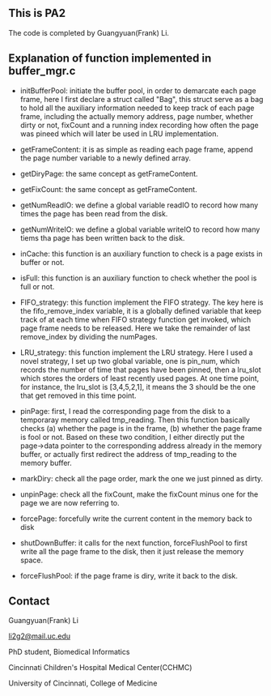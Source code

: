 ## This is PA2

The code is completed by Guangyuan(Frank) Li.
 

## Explanation of function implemented in buffer_mgr.c

- initBufferPool: initiate the buffer pool, in order to demarcate each page frame, here I first declare a struct called "Bag", this struct serve as a bag to hold all the auxiliary information needed to keep track of each page frame, including the actually memory address, page number, whether dirty or not, fixCount and a running index recording how often the page was pineed which will later be used in LRU implementation.

- getFrameContent: it is as simple as reading each page frame, append the page number variable to a newly defined array.

- getDiryPage: the same concept as getFrameContent.

- getFixCount: the same concept as getFrameContent.

- getNumReadIO: we define a global variable readIO to record how many times the page has been read from the disk.

- getNumWriteIO: we define a global variable writeIO to record how many tiems tha page has been written back to the disk.

- inCache: this function is an auxiliary function to check is a page exists in buffer or not.

- isFull: this function is an auxiliary function to check whether the pool is full or not.

- FIFO_strategy: this function implement the FIFO strategy. The key here is the fifo_remove_index variable, it is a globally defined variable that keep track of at each time when FIFO strategy function get invoked, which page frame needs to be released. Here we take the remainder of last remove_index by dividing the numPages.

- LRU_strategy: this function implement the LRU strategy. Here I used a novel strategy, I set up two global variable, one is pin_num, which records the number of time that pages have been pinned, then a lru_slot which stores the orders of least recently used pages. At one time point, for instance, the lru_slot is [3,4,5,2,1], it means the 3 should be the one that get removed in this time point.

- pinPage: first, I read the corresponding page from the disk to a temporaray memory called tmp_reading. Then this function basically checks (a) whether the page is in the frame, (b) whether the page frame is fool or not. Based on these two condition, I either directly put the page->data pointer to the corresponding address already in the memory buffer, or actually first redirect the address of tmp_reading to the memory buffer.

- markDiry: check all the page order, mark the one we just pinned as dirty.

- unpinPage: check all the fixCount, make the fixCount minus one for the page we are now referring to.

- forcePage: forcefully write the current content in the memory back to disk

- shutDownBuffer: it calls for the next function, forceFlushPool to first write all the page frame to the disk, then it just release the memory space.

- forceFlushPool: if the page frame is diry, write it back to the disk.


## Contact

Guangyuan(Frank) Li

li2g2@mail.uc.edu

PhD student, Biomedical Informatics

Cincinnati Children's Hospital Medical Center(CCHMC)

University of Cincinnati, College of Medicine
